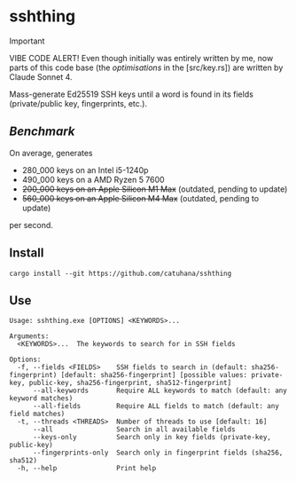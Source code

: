 # sshthing

> [!IMPORTANT]
> VIBE CODE ALERT! Even though initially was entirely written by me, now parts of this code base (the *optimisations* in the [src/key.rs]) are written by Claude Sonnet 4.

Mass-generate Ed25519 SSH keys until a word is found in its fields (private/public key, fingerprints, etc.).

## *Benchmark*

On average, generates

- 280_000 keys on an Intel i5-1240p
- 490_000 keys on a AMD Ryzen 5 7600
- ~~200_000 keys on an Apple Silicon M1 Max~~ (outdated, pending to update)
- ~~560_000 keys on an Apple Silicon M4 Max~~ (outdated, pending to update)

per second.

## Install

```
cargo install --git https://github.com/catuhana/sshthing
```

## Use

```
Usage: sshthing.exe [OPTIONS] <KEYWORDS>...

Arguments:
  <KEYWORDS>...  The keywords to search for in SSH fields

Options:
  -f, --fields <FIELDS>    SSH fields to search in (default: sha256-fingerprint) [default: sha256-fingerprint] [possible values: private-key, public-key, sha256-fingerprint, sha512-fingerprint]
      --all-keywords       Require ALL keywords to match (default: any keyword matches)
      --all-fields         Require ALL fields to match (default: any field matches)
  -t, --threads <THREADS>  Number of threads to use [default: 16]
      --all                Search in all available fields
      --keys-only          Search only in key fields (private-key, public-key)
      --fingerprints-only  Search only in fingerprint fields (sha256, sha512)
  -h, --help               Print help
```
